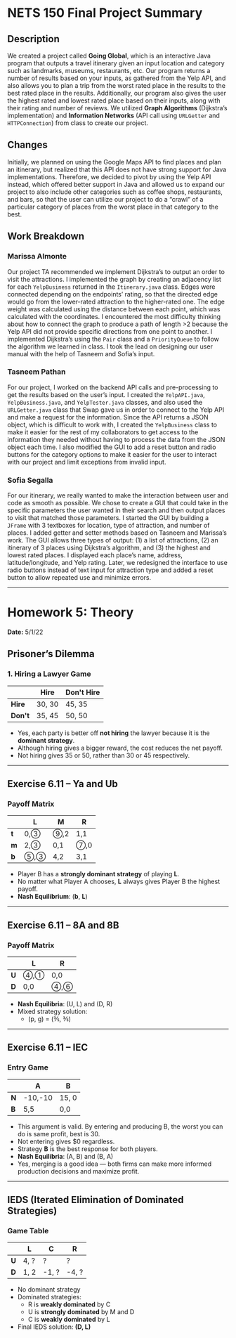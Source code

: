 # NETS 150 Final Project Summary

## Description

We created a project called **Going Global**, which is an interactive Java program that outputs a travel itinerary given an input location and category such as landmarks, museums, restaurants, etc. Our program returns a number of results based on your inputs, as gathered from the Yelp API, and also allows you to plan a trip from the worst rated place in the results to the best rated place in the results. Additionally, our program also gives the user the highest rated and lowest rated place based on their inputs, along with their rating and number of reviews. We utilized **Graph Algorithms** (Dijkstra’s implementation) and **Information Networks** (API call using `URLGetter` and `HTTPConnection`) from class to create our project.

## Changes

Initially, we planned on using the Google Maps API to find places and plan an itinerary, but realized that this API does not have strong support for Java implementations. Therefore, we decided to pivot by using the Yelp API instead, which offered better support in Java and allowed us to expand our project to also include other categories such as coffee shops, restaurants, and bars, so that the user can utilize our project to do a “crawl” of a particular category of places from the worst place in that category to the best.

## Work Breakdown

### Marissa Almonte
Our project TA recommended we implement Dijkstra’s to output an order to visit the attractions. I implemented the graph by creating an adjacency list for each `YelpBusiness` returned in the `Itinerary.java` class. Edges were connected depending on the endpoints’ rating, so that the directed edge would go from the lower-rated attraction to the higher-rated one. The edge weight was calculated using the distance between each point, which was calculated with the coordinates. I encountered the most difficulty thinking about how to connect the graph to produce a path of length >2 because the Yelp API did not provide specific directions from one point to another. I implemented Dijkstra’s using the `Pair` class and a `PriorityQueue` to follow the algorithm we learned in class. I took the lead on designing our user manual with the help of Tasneem and Sofia’s input.

### Tasneem Pathan
For our project, I worked on the backend API calls and pre-processing to get the results based on the user’s input. I created the `YelpAPI.java`, `YelpBusiness.java`, and `YelpTester.java` classes, and also used the `URLGetter.java` class that Swap gave us in order to connect to the Yelp API and make a request for the information. Since the API returns a JSON object, which is difficult to work with, I created the `YelpBusiness` class to make it easier for the rest of my collaborators to get access to the information they needed without having to process the data from the JSON object each time. I also modified the GUI to add a reset button and radio buttons for the category options to make it easier for the user to interact with our project and limit exceptions from invalid input.

### Sofia Segalla
For our itinerary, we really wanted to make the interaction between user and code as smooth as possible. We chose to create a GUI that could take in the specific parameters the user wanted in their search and then output places to visit that matched those parameters. I started the GUI by building a `JFrame` with 3 textboxes for location, type of attraction, and number of places. I added getter and setter methods based on Tasneem and Marissa’s work. The GUI allows three types of output: (1) a list of attractions, (2) an itinerary of 3 places using Dijkstra’s algorithm, and (3) the highest and lowest rated places. I displayed each place’s name, address, latitude/longitude, and Yelp rating. Later, we redesigned the interface to use radio buttons instead of text input for attraction type and added a reset button to allow repeated use and minimize errors.

---

# Homework 5: Theory  
**Date:** 5/1/22

## Prisoner’s Dilemma

### 1. Hiring a Lawyer Game

|             | Hire     | Don't Hire |
|-------------|----------|------------|
| **Hire**    | 30, 30   | 45, 35     |
| **Don't**   | 35, 45   | 50, 50     |

- Yes, each party is better off **not hiring** the lawyer because it is the **dominant strategy**.
- Although hiring gives a bigger reward, the cost reduces the net payoff.
- Not hiring gives 35 or 50, rather than 30 or 45 respectively.

---

## Exercise 6.11 – Ya and Ub

### Payoff Matrix

|       | L    | M    | R    |
|-------|------|------|------|
| **t** | 0,③  | ⑨,2  | 1,1  |
| **m** | 2,③  | 0,1  | ⑦,0  |
| **b** | ⑤,③  | 4,2  | 3,1  |

- Player B has a **strongly dominant strategy** of playing **L**.
- No matter what Player A chooses, **L** always gives Player B the highest payoff.
- **Nash Equilibrium**: (**b**, **L**)

---

## Exercise 6.11 – 8A and 8B

### Payoff Matrix

|       | L    | R    |
|-------|------|------|
| **U** | ④,①  | 0,0  |
| **D** | 0,0  | ④,⑥  |

- **Nash Equilibria**: (U, L) and (D, R)
- Mixed strategy solution:  
  - (p, g) = (⅗, ⅗)

---

## Exercise 6.11 – IEC

### Entry Game

|       | A        | B        |
|-------|----------|----------|
| **N** | -10,-10  | 15, 0    |
| **B** | 5,5      | 0,0      |

- This argument is valid. By entering and producing B, the worst you can do is same profit, best is 30.
- Not entering gives $0 regardless.
- Strategy **B** is the best response for both players.
- **Nash Equilibria**: (A, B) and (B, A)
- Yes, merging is a good idea — both firms can make more informed production decisions and maximize profit.

---

## IEDS (Iterated Elimination of Dominated Strategies)

### Game Table

|       | L        | C        | R        |
|-------|----------|----------|----------|
| **U** | 4, ?     | ?        | ?        |
| **D** | 1, 2     | -1, ?    | -4, ?    |

- No dominant strategy
- Dominated strategies:
  - R is **weakly dominated** by C
  - U is **strongly dominated** by M and D
  - C is **weakly dominated** by L
- Final IEDS solution: **(D, L)**
